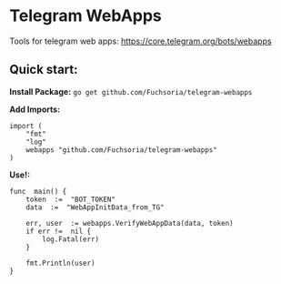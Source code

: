 
# Telegram WebApps
Tools for telegram web apps: https://core.telegram.org/bots/webapps

## Quick start:
**Install Package:**
`go get github.com/Fuchsoria/telegram-webapps`

**Add Imports:**
```
import (
	"fmt"
	"log"
	webapps "github.com/Fuchsoria/telegram-webapps"
)
```

**Use!:**
```
func  main() {
	token  :=  "BOT_TOKEN"
	data  :=  "WebAppInitData_from_TG"

	err, user  := webapps.VerifyWebAppData(data, token)
	if err !=  nil {
		log.Fatal(err)
	}

	fmt.Println(user)
}
```

